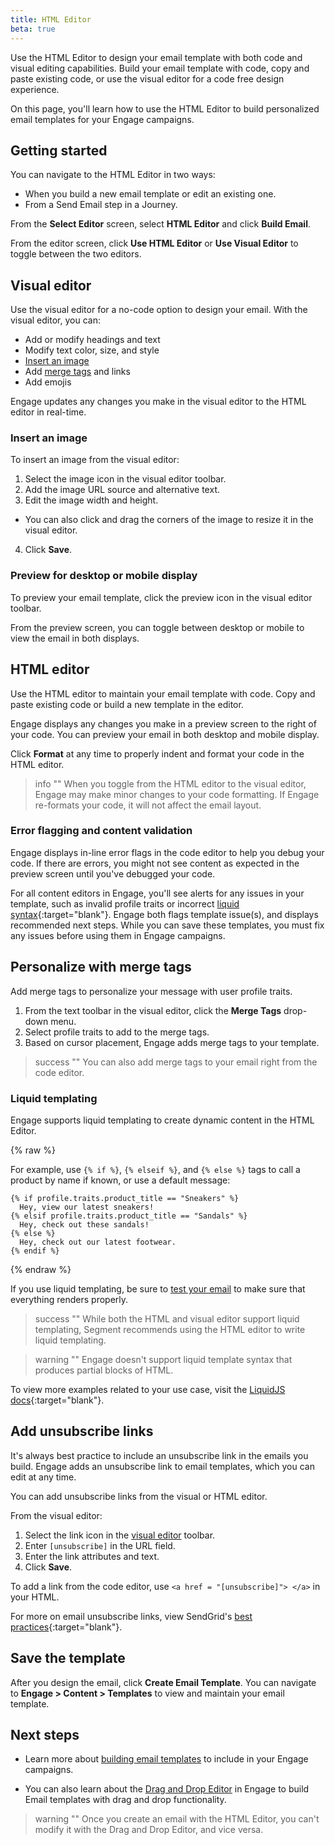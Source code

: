 ```yaml
---
title: HTML Editor
beta: true
---
```


Use the HTML Editor to design your email template with both code and visual editing capabilities. Build your email template with code, copy and paste existing code, or use the visual editor for a code free design experience. 

On this page, you'll learn how to use the HTML Editor to build personalized email templates for your Engage campaigns.

## Getting started

You can navigate to the HTML Editor in two ways:
- When you build a new email template or edit an existing one.
- From a Send Email step in a Journey. 

From the **Select Editor** screen, select **HTML Editor** and click **Build Email**.

From the editor screen, click **Use HTML Editor** or **Use Visual Editor** to toggle between the two editors. 
 
## Visual editor 

Use the visual editor for a no-code option to design your email. With the visual editor, you can:
- Add or modify headings and text
- Modify text color, size, and style
- [Insert an image](#insert-an-image) 
- Add [merge tags](#personalize-with-merge-tags) and links
- Add emojis

Engage updates any changes you make in the visual editor to the HTML editor in real-time.

### Insert an image

To insert an image from the visual editor:
1. Select the image icon in the visual editor toolbar.
2. Add the image URL source and alternative text. 
3. Edit the image width and height.
  - You can also click and drag the corners of the image to resize it in the visual editor. 
4. Click **Save**.


### Preview for desktop or mobile display

To preview your email template, click the preview icon in the visual editor toolbar.

From the preview screen, you can toggle between desktop or mobile to view the email in both displays.  

## HTML editor

Use the HTML editor to maintain your email template with code. Copy and paste existing code or build a new template in the editor. 

Engage displays any changes you make in a preview screen to the right of your code. You can preview your email in both desktop and mobile display.

Click **Format** at any time to properly indent and format your code in the HTML editor. 

> info ""
> When you toggle from the HTML editor to the visual editor, Engage may make minor changes to your code formatting. If Engage re-formats your code, it will not affect the email layout.

### Error flagging and content validation

Engage displays in-line error flags in the code editor to help you debug your code. If there are errors, you might not see content as expected in the preview screen until you've debugged your code.

For all content editors in Engage, you'll see alerts for any issues in your template, such as invalid profile traits or incorrect [liquid syntax](https://liquidjs.com/tags/overview.html){:target="blank"}. Engage both flags template issue(s), and displays recommended next steps. While you can save these templates, you must fix any issues before using them in Engage campaigns. 

## Personalize with merge tags 
Add merge tags to personalize your message with user profile traits.

1. From the text toolbar in the visual editor, click the **Merge Tags** drop-down menu.
2. Select profile traits to add to the merge tags.
3. Based on cursor placement, Engage adds merge tags to your template.

> success ""
> You can also add merge tags to your email right from the code editor. 

### Liquid templating

Engage supports liquid templating to create dynamic content in the HTML Editor. 

{% raw %}

For example, use  `{% if %}`, `{% elseif %}`, and `{% else %}` tags to call a product by name if known, or use a default message:

```
{% if profile.traits.product_title == "Sneakers" %}
  Hey, view our latest sneakers!
{% elsif profile.traits.product_title == "Sandals" %}
  Hey, check out these sandals!
{% else %}
  Hey, check out our latest footwear.
{% endif %}
```
{% endraw %}

If you use liquid templating, be sure to [test your email](/docs/engage/content/email/template/#test-the-email-template/) to make sure that everything renders properly. 

> success ""
> While both the HTML and visual editor support liquid templating, Segment recommends using the HTML editor to write liquid templating.

> warning ""
> Engage doesn't support liquid template syntax that produces partial blocks of HTML. 

To view more examples related to your use case, visit the [LiquidJS docs](https://liquidjs.com/tags/if.html){:target="blank"}.

## Add unsubscribe links 
It's always best practice to include an unsubscribe link in the emails you build. Engage adds an unsubscribe link to email templates, which you can edit at any time. 

You can add unsubscribe links from the visual or HTML editor. 

From the visual editor: 

1. Select the link icon in the [visual editor](#visual-editor) toolbar. 
2. Enter `[unsubscribe]` in the URL field. 
3. Enter the link attributes and text. 
4. Click **Save**.

To add a link from the code editor, use `<a href = "[unsubscribe]"> </a>` in your HTML. 

For more on email unsubscribe links, view SendGrid's [best practices](https://sendgrid.com/blog/managing-your-marketing-email-unsubscribes/){:target="blank"}.


## Save the template

After you design the email, click **Create Email Template**. You can navigate to **Engage > Content > Templates** to view and maintain your email template. 

## Next steps

- Learn more about [building email templates](/docs/engage/content/template/) to include in your Engage campaigns.

- You can also learn about the [Drag and Drop Editor](/docs/engage/content/email/editor/) in Engage to build Email templates with drag and drop functionality. 

> warning ""
> Once you create an email with the HTML Editor, you can't modify it with the Drag and Drop Editor, and vice versa.  

 